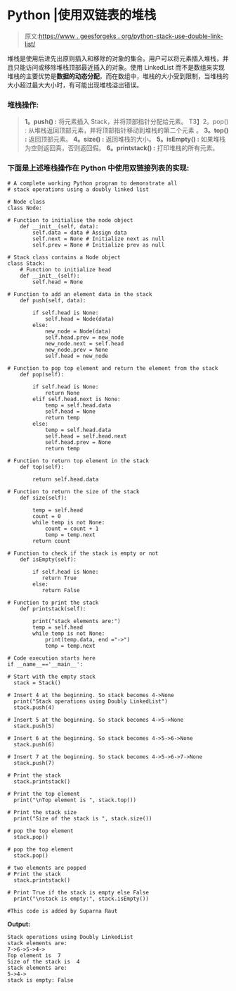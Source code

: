 # Python |使用双链表的堆栈

> 原文:[https://www . geesforgeks . org/python-stack-use-double-link-list/](https://www.geeksforgeeks.org/python-stack-using-doubly-linked-list/)

堆栈是使用后进先出原则插入和移除的对象的集合。用户可以将元素插入堆栈，并且只能访问或移除堆栈顶部最近插入的对象。使用 LinkedList 而不是数组来实现堆栈的主要优势是**数据的动态分配**，而在数组中，堆栈的大小受到限制，当堆栈的大小超过最大大小时，有可能出现堆栈溢出错误。

### 堆栈操作:

> **1。push() :** 将元素插入 Stack，并将顶部指针分配给元素。
> T3】2。pop() : 从堆栈返回顶部元素，并将顶部指针移动到堆栈的第二个元素
> 。
> **3。top() :** 返回顶部元素。
> **4。size() :** 返回堆栈的大小。
> **5。isEmpty() :** 如果堆栈为空则返回真，否则返回假。
> **6。printstack() :** 打印堆栈的所有元素。

### 下面是上述堆栈操作在 Python 中使用双链接列表的实现:

```
# A complete working Python program to demonstrate all 
# stack operations using a doubly linked list 

# Node class 
class Node:

# Function to initialise the node object
    def __init__(self, data):
        self.data = data # Assign data
        self.next = None # Initialize next as null
        self.prev = None # Initialize prev as null        

# Stack class contains a Node object
class Stack:
    # Function to initialize head 
    def __init__(self):
        self.head = None

# Function to add an element data in the stack 
    def push(self, data):

        if self.head is None:
            self.head = Node(data)
        else:
            new_node = Node(data)
            self.head.prev = new_node
            new_node.next = self.head
            new_node.prev = None
            self.head = new_node

# Function to pop top element and return the element from the stack 
    def pop(self):

        if self.head is None:
            return None
        elif self.head.next is None:
            temp = self.head.data
            self.head = None
            return temp
        else:
            temp = self.head.data
            self.head = self.head.next
            self.head.prev = None
            return temp

# Function to return top element in the stack 
    def top(self):

        return self.head.data

# Function to return the size of the stack 
    def size(self):

        temp = self.head
        count = 0
        while temp is not None:
            count = count + 1
            temp = temp.next
        return count

# Function to check if the stack is empty or not  
    def isEmpty(self):

        if self.head is None:
           return True
        else:
           return False

# Function to print the stack
    def printstack(self):

        print("stack elements are:")
        temp = self.head
        while temp is not None:
            print(temp.data, end ="->")
            temp = temp.next           

# Code execution starts here         
if __name__=='__main__': 

# Start with the empty stack
  stack = Stack()

# Insert 4 at the beginning. So stack becomes 4->None 
  print("Stack operations using Doubly LinkedList")
  stack.push(4)

# Insert 5 at the beginning. So stack becomes 4->5->None 
  stack.push(5)

# Insert 6 at the beginning. So stack becomes 4->5->6->None 
  stack.push(6)

# Insert 7 at the beginning. So stack becomes 4->5->6->7->None 
  stack.push(7)

# Print the stack
  stack.printstack()

# Print the top element
  print("\nTop element is ", stack.top())

# Print the stack size
  print("Size of the stack is ", stack.size())

# pop the top element
  stack.pop()

# pop the top element
  stack.pop()

# two elements are popped
# Print the stack
  stack.printstack()

# Print True if the stack is empty else False
  print("\nstack is empty:", stack.isEmpty())

#This code is added by Suparna Raut
```

**Output:**

```
Stack operations using Doubly LinkedList
stack elements are:
7->6->5->4->
Top element is  7
Size of the stack is  4
stack elements are:
5->4->
stack is empty: False

```